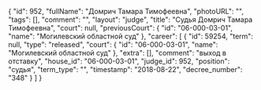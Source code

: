 {
    "id": 952,
    "fullName": "Домрич Тамара Тимофеевна",
    "photoURL": "",
    "tags": [],
    "comment": "",
    "layout": "judge",
    "title": "Судья Домрич Тамара Тимофеевна",
    "court": null,
    "previousCourt": {
        "id": "06-000-03-01",
        "name": "Могилевский областной суд"
    },
    "career": [
        {
            "id": 59254,
            "term": null,
            "type": "released",
            "court": {
                "id": "06-000-03-01",
                "name": "Могилевский областной суд"
            },
            "extra": [],
            "comment": "выход в отставку",
            "house_id": "06-000-03-01",
            "judge_id": 952,
            "position": "судья",
            "term_type": "",
            "timestamp": "2018-08-22",
            "decree_number": "348"
        }
    ]
}